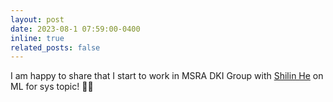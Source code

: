 ```yaml
---
layout: post
date: 2023-08-1 07:59:00-0400
inline: true
related_posts: false
---
```


I am happy to share that I start to work in MSRA DKI Group with [Shilin He](https://shilinhe.github.io/) on ML for sys topic! 🐱‍💻

